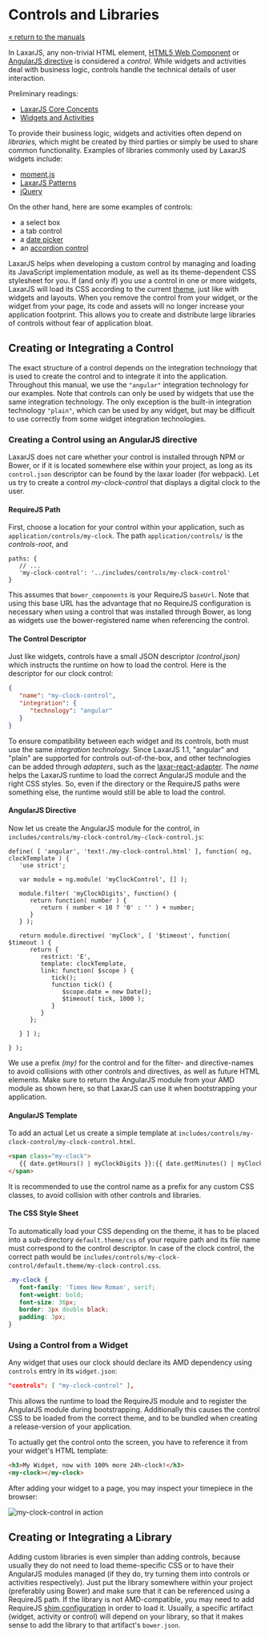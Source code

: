 # Controls and Libraries

[« return to the manuals](index.md)

In LaxarJS, any non-trivial HTML element, [HTML5 Web Component](http://webcomponents.org/) or [AngularJS directive](https://docs.angularjs.org/guide/directive) is considered a _control_.
While widgets and activities deal with business logic, controls handle the technical details of user interaction.

Preliminary readings:

* [LaxarJS Core Concepts](../concepts.md)
* [Widgets and Activities](./widgets_and_activities.md)

To provide their business logic, widgets and activities often depend on _libraries,_ which might be created by third parties or simply be used to share common functionality. Examples of libraries commonly used by LaxarJS widgets include:

  * [moment.js](https://momentjs.com/)
  * [LaxarJS Patterns](http://laxarjs.org/docs/laxar-patterns-latest/)
  * [jQuery](https://jquery.com/)

On the other hand, here are some examples of controls:

  * a select box
  * a tab control
  * a [date picker](https://www.npmjs.com/package/laxar-date-picker-control)
  * an [accordion control](https://www.npmjs.com/package/laxar-accordion-control)

LaxarJS helps when developing a custom control by managing and loading its JavaScript implementation module, as well as its theme-dependent CSS stylesheet for you.
If (and only if) you _use_ a control in one or more widgets, LaxarJS will load its CSS according to the current [theme](./creating_themes.md), just like with widgets and layouts.
When you remove the control from your widget, or the widget from your page, its code and assets will no longer increase your application footprint.
This allows you to create and distribute large libraries of controls without fear of application bloat.


## Creating or Integrating a Control

The exact structure of a control depends on the integration technology that is used to create the control and to integrate it into the application.
Throughout this manual, we use the `"angular"` integration technology for our examples.
Note that controls can only be used by widgets that use the same integration technology.
The only exception is the built-in integration technology `"plain"`, which can be used by any widget, but may be difficult to use correctly from some widget integration technologies.


### Creating a Control using an AngularJS directive

LaxarJS does not care whether your control is installed through NPM or Bower, or if it is located somewhere else within your project, as long as its `control.json` descriptor can be found by the laxar loader (for webpack).
Let us try to create a control _my-clock-control_ that displays a digital clock to the user.


#### RequireJS Path

First, choose a location for your control within your application, such as `application/controls/my-clock`.
The path `application/controls/` is the _controls-root_, and   

```JS
paths: {
   // ...
   'my-clock-control': '../includes/controls/my-clock-control'
}
```

This assumes that `bower_components` is your RequireJS `baseUrl`.
Note that using this base URL has the advantage that no RequireJS configuration is necessary when using a control that was installed through Bower, as long as widgets use the bower-registered name when referencing the control.


#### The Control Descriptor

Just like widgets, controls have a small JSON descriptor _(control.json)_ which instructs the runtime on how to load the control.
Here is the descriptor for our clock control:

```json
{
   "name": "my-clock-control",
   "integration": {
      "technology": "angular"
   }
}
```

To ensure compatibility between each widget and its controls, both must use the same _integration technology_.
Since LaxarJS 1.1, "angular" and "plain" are supported for controls out-of-the-box, and other technologies can be added through *adapters*, such as the [laxar-react-adapter](https://github.com/LaxarJS/laxar-react-adapter).
The _name_ helps the LaxarJS runtime to load the correct AngularJS module and the right CSS styles.
So, even if the directory or the RequireJS paths were something else, the runtime would still be able to load the control.


#### AngularJS Directive

Now let us create the AngularJS module for the control, in `includes/controls/my-clock-control/my-clock-control.js`:

```JS
define( [ 'angular', 'text!./my-clock-control.html' ], function( ng, clockTemplate ) {
   'use strict';

   var module = ng.module( 'myClockControl', [] );

   module.filter( 'myClockDigits', function() {
      return function( number ) {
         return ( number < 10 ? '0' : '' ) + number;
      }
   } );

   return module.directive( 'myClock', [ '$timeout', function( $timeout ) {
      return {
         restrict: 'E',
         template: clockTemplate,
         link: function( $scope ) {
            tick();
            function tick() {
               $scope.date = new Date();
               $timeout( tick, 1000 );
            }
         }
      };

   } ] );

} );
```

We use a prefix _(my)_ for the control and for the filter- and directive-names to avoid collisions with other controls and directives, as well as future HTML elements.
Make sure to return the AngularJS module from your AMD module as shown here, so that LaxarJS can use it when bootstrapping your application.


#### AngularJS Template

To add an actual Let us create a simple template at `includes/controls/my-clock-control/my-clock-control.html`.

```HTML
<span class="my-clock">
   {{ date.getHours() | myClockDigits }}:{{ date.getMinutes() | myClockDigits }}:{{ date.getSeconds() | myClockDigits }}
</span>
```

It is recommended to use the control name as a prefix for any custom CSS classes, to avoid collision with other controls and libraries.


#### The CSS Style Sheet

To automatically load your CSS depending on the theme, it has to be placed into a sub-directory `default.theme/css` of your require path and its file name must correspond to the control descriptor.
In case of the clock control, the correct path would be `includes/controls/my-clock-control/default.theme/my-clock-control.css`.

```CSS
.my-clock {
   font-family: 'Times New Roman', serif;
   font-weight: bold;
   font-size: 36px;
   border: 3px double black;
   padding: 3px;
}
```


### Using a Control from a Widget

Any widget that uses our clock should declare its AMD dependency using `controls` entry in its `widget.json`:

```JSON
"controls": [ "my-clock-control" ],
```

This allows the runtime to load the RequireJS module and to register the AngularJS module during bootstrapping.
Additionally this causes the control CSS to be loaded from the correct theme, and to be bundled when creating a release-version of your application.

To actually get the control onto the screen, you have to reference it from your widget's HTML template:

```HTML
<h3>My Widget, now with 100% more 24h-clock!</h3>
<my-clock></my-clock>
```

After adding your widget to a page, you may inspect your timepiece in the browser:

![my-clock-control in action](providing_controls/my_clock.png)


## Creating or Integrating a Library

Adding custom libraries is even simpler than adding controls, because usually they do not need to load theme-specific CSS or to have their AngularJS modules managed (if they do, try turning them into controls or activities respectively).
Just put the library somewhere within your project (preferably using Bower) and make sure that it can be referenced using a RequireJS path.
If the library is not AMD-compatible, you may need to add RequireJS [shim configuration](http://requirejs.org/docs/api.html#config-shim) in order to load it.
Usually, a specific artifact (widget, activity or control) will depend on your library, so that it makes sense to add the library to that artifact's `bower.json`.
